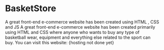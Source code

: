 # BasketStore
A great front-end e-commerce website has been created using HTML , CSS  and JS
A great front-end e-commerce website has been created primarily using HTML and CSS 
where anyone who wants to buy any type of basketball wear, equipment and everything else related to the sport can buy.
You can visit this website: {hosting not done yet}
